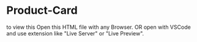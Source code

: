# Product-Card
to view this Open this HTML file with any Browser.
OR
open with VSCode and use extension like "Live Server" or "Live Preview".